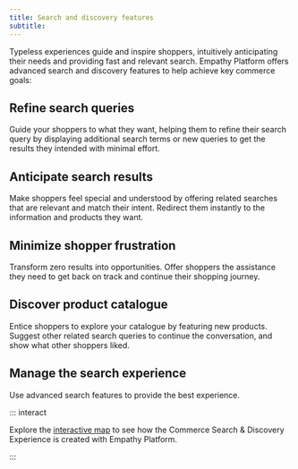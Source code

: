 ```yaml
---
title: Search and discovery features
subtitle: 
---
```


Typeless experiences guide and inspire shoppers, intuitively anticipating their needs and providing fast and relevant search. Empathy Platform offers advanced search and discovery features to help achieve key commerce goals:


## Refine search queries
Guide your shoppers to what they want, helping them to refine their search query by displaying additional search terms or new queries to get the results they intended with minimal effort.

<CardCarousel :cards="[
    'related_tags',
    'query_suggestions',
    'facets']"
/>
 
 
## Anticipate search results
Make shoppers feel special and understood by offering related searches that are relevant and match their intent. Redirect them instantly to the information and products they want.

<CardCarousel :cards="[
    'popular_searches',
    'history_queries',
    'my_history',
    'id_results',
    'redirections',
    'query_suggestions']"
/>


## Minimize shopper frustration 
Transform zero results into opportunities. Offer shoppers the assistance they need to get back on track and continue their shopping journey.

<CardCarousel :cards="[
    'recommendations',
    'redirections',
    'promotions',
    'synonyms',
    'spellcheck',
    'partial_results']"
/>

<!--- Partial Results not currently available in Empathy Platform - [Partial Results](partial-results-overview.md) --->

## Discover product catalogue
Entice shoppers to explore your catalogue by featuring new products. Suggest other related search queries to continue the conversation, and show what other shoppers liked.

<CardCarousel :cards="[
    'next_queries',
    'recommendations',
    'promotions',
    'popular_searches',
    'product_ranking',
    'attribute_ranking']"
/>


## Manage the search experience
Use advanced search features to provide the best experience.

<CardCarousel :cards="[
    'equalize',
    'spellcheck',
    'blacklist',
    'synonyms',
    'explain',
    'insights']"
/>

::: interact

Explore the [interactive map](/explore-empathy-platform/diagram/interface/) to see how the Commerce Search & Discovery Experience is created with Empathy Platform.  

:::